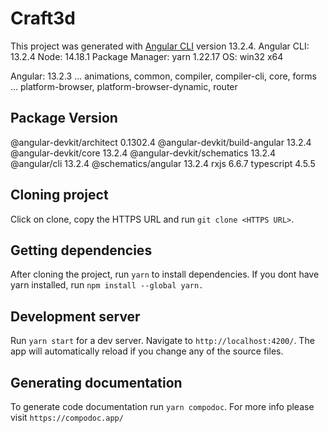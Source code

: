 # Craft3d

This project was generated with [Angular CLI](https://github.com/angular/angular-cli) version 13.2.4.
Angular CLI: 13.2.4
Node: 14.18.1
Package Manager: yarn 1.22.17
OS: win32 x64

Angular: 13.2.3
... animations, common, compiler, compiler-cli, core, forms
... platform-browser, platform-browser-dynamic, router

## Package Version

@angular-devkit/architect 0.1302.4
@angular-devkit/build-angular 13.2.4
@angular-devkit/core 13.2.4
@angular-devkit/schematics 13.2.4
@angular/cli 13.2.4
@schematics/angular 13.2.4
rxjs 6.6.7
typescript 4.5.5

## Cloning project

Click on clone, copy the HTTPS URL and run `git clone <HTTPS URL>`.

## Getting dependencies

After cloning the project, run `yarn` to install dependencies. If you dont have yarn installed, run `npm install --global yarn.`

## Development server

Run `yarn start` for a dev server.
Navigate to `http://localhost:4200/`. The app will automatically reload if you change any of the source files.

## Generating documentation

To generate code documentation run `yarn compodoc`. For more info please visit `https://compodoc.app/`
